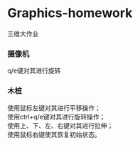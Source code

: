 # Graphics-homework
三维大作业
### 摄像机
q/e键对其进行旋转  
### 木桩
使用鼠标左键对其进行平移操作；   
使用ctrl+q/e键对其进行旋转操作；   
使用上、下、左、右键对其进行拉伸；   
使用鼠标右键使其恢复初始状态。   

